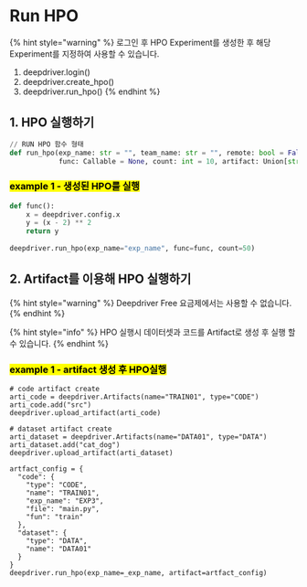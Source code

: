 # Run HPO

{% hint style="warning" %}
로그인 후 HPO Experiment를 생성한 후 해당 Experiment를 지정하여 사용할 수 있습니다.

1. deepdriver.login()
2. deepdriver.create\_hpo()
3. deepdriver.run\_hpo()
{% endhint %}

## 1. HPO 실행하기

```python
// RUN HPO 함수 형태
def run_hpo(exp_name: str = "", team_name: str = "", remote: bool = False, hpo_config: Dict  = None,
            func: Callable = None, count: int = 10, artifact: Union[str, Dict] = None, job_count: int = 0) -> bool:
```

### <mark style="background-color:yellow;">example 1 - 생성된 HPO를 실행</mark>

```python
def func():
    x = deepdriver.config.x
    y = (x - 2) ** 2
    return y
    
deepdriver.run_hpo(exp_name="exp_name", func=func, count=50)
```

## 2. Artifact를 이용해 HPO 실행하기

{% hint style="warning" %}
Deepdriver Free 요금제에서는 사용할 수 없습니다.
{% endhint %}

{% hint style="info" %}
HPO 실행시 데이터셋과 코드를 Artifact로 생성 후 실행 할 수 있습니다.
{% endhint %}

### <mark style="background-color:yellow;">example 1 - artifact 생성 후 HPO실행</mark>

```
# code artifact create
arti_code = deepdriver.Artifacts(name="TRAIN01", type="CODE")
arti_code.add("src")
deepdriver.upload_artifact(arti_code)

# dataset artifact create
arti_dataset = deepdriver.Artifacts(name="DATA01", type="DATA")
arti_dataset.add("cat_dog")
deepdriver.upload_artifact(arti_dataset)

artfact_config = {
  "code": {
    "type": "CODE",
    "name": "TRAIN01",
    "exp_name": "EXP3",
    "file": "main.py",
    "fun": "train"
  },
  "dataset": {
    "type": "DATA",
    "name": "DATA01"
  }
}
deepdriver.run_hpo(exp_name=_exp_name, artifact=artfact_config)
```
